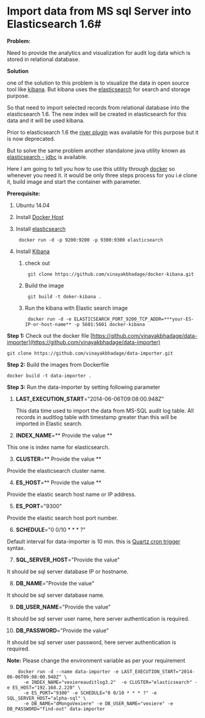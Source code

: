 # Import data from MS sql Server into Elasticsearch 1.6#

**Problem:**

Need to provide the analytics and visualization for audit log data which is stored in relational database. 
 
**Solution**

one of the solution to this problem is to visualize the data in open source tool like [kibana](https://www.elastic.co/products/kibana). But kibana uses the [elasticsearch](https://www.elastic.co/products/elasticsearch) for search and storage purpose.

So that need to import selected records from relational database into the elasticsearch 1.6. The new index will be created in elasticsearch for this data and it will be used kibana.

Prior to elasticsearch 1.6 the [river plugin](https://www.elastic.co/blog/deprecating-rivers) was available for this purpose but it is now deprecated.

But to solve the same problem another standalone java utility known as [elasticsearch - jdbc](https://github.com/jprante/elasticsearch-jdbc) is available. 

Here I am going to tell you how to use this utility through [docker](https://www.docker.com/) so whenever you need it. it would be only three steps process for you i.e clone it, build image and start the container with parameter. 



**Prerequisite:**

1. Ubuntu 14.04
2. Install [Docker Host](https://docs.docker.com/installation/ubuntulinux/)
3. Install [elasticsearch](https://registry.hub.docker.com/_/elasticsearch/) 
	
		docker run -d -p 9200:9200 -p 9300:9300 elasticsearch 

4. Install [Kibana](https://www.elastic.co/products/kibana)
	1. check out 
	
			git clone https://github.com/vinayakbhadage/docker-kibana.git

	2. Build the image

			git build -t doker-kibana .

	3. Run the kibana with Elastic search image

			docker run -d -e ELASTICSEARCH_PORT_9200_TCP_ADDR=***your-ES-IP-or-host-name** -p 5601:5601 docker-kibana
	




**Step 1:** Check out the docker file [https://github.com/vinayakbhadage/data-importer](https://github.com/vinayakbhadage/data-importer)

	git clone https://github.com/vinayakbhadage/data-importer.git


**Step 2:** Build the images from Dockerfile

	docker build -t data-importer .

**Step 3:** Run the data-importer by setting following parameter 


 1. **LAST_EXECUTION_START**="2014-06-06T09:08:00.948Z"
    
	This data time used to import the data from MS-SQL audit log table. 
 All records in auditlog table with timestamp greater than this will be imported in Elastic search.

 2. **INDEX_NAME**=** Provide the value **

This one is index name for elasticsearch.

 3. **CLUSTER**=** Provide the value **
 
Provide the elasticsearch cluster name.

 4. **ES_HOST**=** Provide the value **
 
 Provide the elastic search host name or IP address.

 5. **ES_PORT**="9300"

 Provide the elastic search host port number.

 6. **SCHEDULE**="0 0/10 * * * ?"

Default interval for data-importer is 10 min. this is [Quartz cron trigger](http://www.quartz-scheduler.org/documentation/quartz-1.x/tutorials/crontrigger) syntax. 
 
 7. **SQL_SERVER_HOST**="Provide the value"

It should be sql server database IP or hostname.

 8. **DB_NAME**="Provide the value"

It should be sql server database name.


 9. **DB_USER_NAME**="Provide the value"
 
It should be sql server user name, here server authentication is required.

 10. **DB_PASSWORD**="Provide the value"

It should be sql server user password, here server authentication is required.

**Note:** Please change the environment variable as per your requirement

		docker run -d --name data-importer -e LAST_EXECUTION_START="2014-06-06T09:08:00.948Z" \
		  -e INDEX_NAME="vexiereauditlog3.2"  -e CLUSTER="elasticsearch" -e ES_HOST="192.168.2.220" \
		  -e ES_PORT="9300" -e SCHEDULE="0 0/10 * * * ?" -e SQL_SERVER_HOST="alpha-sql" \
		  -e DB_NAME="dMongoVexiere" -e DB_USER_NAME="vexiere" -e DB_PASSWORD="find-out" data-importer